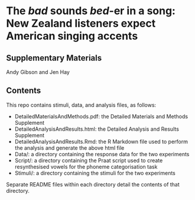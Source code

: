 # The *bad* sounds *bed*-er in a song: New Zealand listeners expect American singing accents

## Supplementary Materials
Andy Gibson and Jen Hay

## Contents
This repo contains stimuli, data, and analysis files, as follows:

* DetailedMaterialsAndMethods.pdf: the Detailed Materials and Methods Supplement
* DetailedAnalysisAndResults.html: the Detailed Analysis and Results Supplement
* DetailedAnalysisAndResults.Rmd: the R Markdown file used to perform the analysis and generate the above html file
* Data/: a directory containing the response data for the two experiments
* Script/: a directory containing the Praat script used to create resynthesised vowels for the phoneme categorisation task
* Stimuli/: a directory containing the stimuli for the two experiments

Separate README files within each directory detail the contents of that directory.
